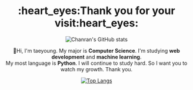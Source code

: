 <h1 align=center>:heart_eyes:Thank you for your visit:heart_eyes:</h1>

<div align=center>
  
![Chanran's GitHub stats](https://github-readme-stats.vercel.app/api?username=Chanran33&hide=stars&count_private=true&show_icons=true&theme=calm)

</div>

<div align=center>
  
  :wave:Hi, I'm taeyoung. My major is **Computer Science**. I'm studying **web development** and **machine learning**. <br>
  My most language is **Python**. I will continue to study hard. So I want you to watch my growth. Thank you.
  
  
</div>

<div align=center>
  
[![Top Langs](https://github-readme-stats.vercel.app/api/top-langs/?username=Chanran33&layout=compact)](https://github.com/Chanran3/github-readme-stats)

</div>
